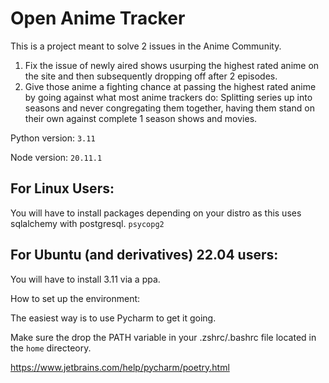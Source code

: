 # Open Anime Tracker

This is a project meant to solve 2 issues in the Anime Community.
1. Fix the issue of newly aired shows usurping the highest rated anime on the site and then subsequently dropping off after 2 episodes.
2. Give those anime a fighting chance at passing the highest rated anime by going against what most anime trackers do: Splitting series up into seasons and never congregating them together, having them stand on their own against complete 1 season shows and movies.

Python version: ```3.11```

Node version: ```20.11.1```
## For Linux Users:
You will have to install packages depending on your distro as this uses sqlalchemy with postgresql.
```psycopg2```
## For Ubuntu (and derivatives) 22.04 users:
You will have to install 3.11 via a ppa.



How to set up the environment:

The easiest way is to use Pycharm to get it going.

Make sure the drop the PATH variable in your .zshrc/.bashrc file located in the ```home``` directeory.

https://www.jetbrains.com/help/pycharm/poetry.html